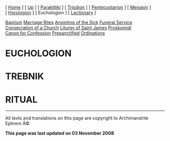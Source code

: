 \[ [Home](index.md) \] \[ [Up](liturgic.md) \] \[ [Paraklitiki](oktoich.md) \] \[ [Triodion](triodion.md) \] \[ [Pentecostarion](pentecos.md) \] \[ [Menaion](menaion.md) \] \[ [Horologion](horologion.md) \] \[ Euchologion \] \[ [Lectionary](lectionary.md) \]

[Baptism](baptism.md)
[Marriage Rites](marriage.md)
[Anointing of the Sick](anointin.md)
[Funeral Service](funeral.md)
[Consecration of a Church](dedic-int.md)
[Liturgy of Saint James](lit-james.md)
[Proskomidi](proskomidi.md)
[Canon for Confession](canon_for_confession.md)
[Presanctified](presanctified.md)
[Ordinations](ordinations.md)

EUCHOLOGION
===========

TREBNIK
=======

RITUAL
======

------------------------------------------------------------------------

All texts and translations on this page are copyright to
Archimandrite Ephrem Â©

**This page was last updated on 03 November 2008**
